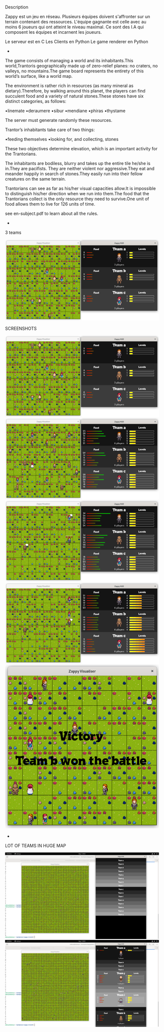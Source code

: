 
Description

Zappy est un jeu en réseau.
Plusieurs équipes doivent s'affronter sur un terrain contenant des ressources. L'équipe gagnante est celle avec au moins 6 joueurs qui ont atteint le niveau maximal.
Ce sont des I.A qui composent les équipes et incarnent les joueurs.

Le serveur est en C
Les Clients en Python
Le game renderer en Python

-

The game consists of managing a world and its inhabitants.This world,Trantoris geographically made up of zero-relief planes: no craters, no valleys, no mountains.The game board represents the entirety of this world’s surface, like a world map.

The environment is rather rich in resources (as many mineral as dietary).Therefore, by walking around this planet, the players can find succulent food and a variety of natural stones.These stones have six distinct categories, as follows:

•linemate •deraumere •sibur •mendiane •phiras •thystame

The server must generate randomly these resources.

Trantor’s inhabitants take care of two things:

•feeding themselves •looking for, and collecting, stones

These two objectives determine elevation, which is an important activity for the Trantorians.

The inhabitants are bodiless, blurry and takes up the entire tile he/she is in.They are pacifists. They are neither violent nor aggressive.They eat and meander happily in search of stones.They easily run into their fellow creatures on the same terrain.

Trantorians can see as far as his/her visual capacities allow.It is impossible to distinguish his/her direction when we run into them.The food that the Trantorians collect is the only resource they need to survive.One unit of food allows them to live for 126 units of time.

see en-subject.pdf to learn about all the rules.

-

3 teams

[![Watch the video](https://raw.githubusercontent.com/gravitax/zappy/main/ressources/zappy_3teams-1.png)](https://raw.githubusercontent.com/gravitax/zappy/main/ressources/zappy-60_ayegwQ7E.mp4)

SCREENSHOTS

![alt text](<ressources/zappy_3teams-1.png>)
![alt text](<ressources/zappy_3teams-2.png>)
![alt text](<ressources/zappy_3teams-3.png>)
![alt text](<ressources/zappy_3teams-4.png>)
![alt text](<ressources/zappy_3teams-5.png>)

-

LOT OF TEAMS IN HUGE MAP

![alt text](<ressources/zappy_20teams-1.png>)
![alt text](<ressources/zappy_20teams-2.png>)
